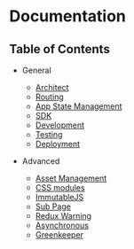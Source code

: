 # Documentation

## Table of Contents

- General
  - [Architect](general/structure.md)
  - [Routing](general/routing.md)
  - [App State Management](general/app-state.md)
  - [SDK](general/sdk.md)
  - [Development](general/development.md)
  - [Testing](general/testing.md)
  - [Deployment](general/deployment.md)
  
- Advanced
  - [Asset Management](advanced/asset-management.md)
  - [CSS modules](advanced/css-modules.md)
  - [ImmutableJS](advanced/immutable.md)
  - [Sub Page](advanced/sub-page.md)
  - [Redux Warning](advanced/redux-warning.md)
  - [Asynchronous](advanced/async.md)
  - [Greenkeeper](advanced/greenkeeper.md)